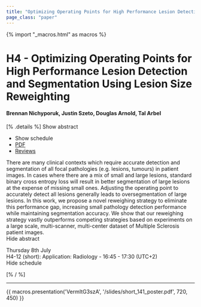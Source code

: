```yaml
---
title: "Optimizing Operating Points for High Performance Lesion Detection and Segmentation Using Lesion Size Reweighting"
page_class: "paper"
---
```


{% import "_macros.html" as macros %}

# H4 - Optimizing Operating Points for High Performance Lesion Detection and Segmentation Using Lesion Size Reweighting

#### Brennan Nichyporuk, Justin Szeto, Douglas Arnold, Tal Arbel

[% .details %]
<a class="toggle_visibility" data-selector=".abstract" data-level="3">Show abstract</a>
- <a class="toggle_visibility" data-selector=".schedule" data-level="3">Show schedule</a>
- <a href="https://openreview.net/pdf?id=yVYVzsNWvN">PDF</a>
- <a href="https://openreview.net/forum?id=yVYVzsNWvN">Reviews</a>

<p>
    <span class="abstract">
        There are many clinical contexts which require accurate detection and segmentation of all focal pathologies (e.g. lesions, tumours) in patient images. In cases where there are a mix of small and large lesions, standard binary cross entropy loss will result in better segmentation of large lesions at the expense of missing small ones. Adjusting the operating point to accurately detect all lesions generally leads to oversegmentation of large lesions. In this work, we propose a novel reweighing strategy to eliminate this performance gap, increasing small pathology detection performance while maintaining segmentation accuracy. We show that our reweighing strategy vastly outperforms competing strategies based on experiments on a large scale, multi-scanner, multi-center dataset of Multiple Sclerosis patient images.
        <br>
        <span class="actions"><a class="toggle_visibility" data-level="2">Hide abstract</a></span>
    </span>
</p>

<p>
    <span class="schedule">
         Thursday 8th July<br>H4-12 (short): Application: Radiology - 16:45 - 17:30 (UTC+2)
        <br>
        <span class="actions"><a class="toggle_visibility" data-level="2">Hide schedule</a></span>
    </span>
</p>

[% / %]


---

{{ macros.presentation('VermItG3szA', '/slides/short_141_poster.pdf', 720, 450) }}
